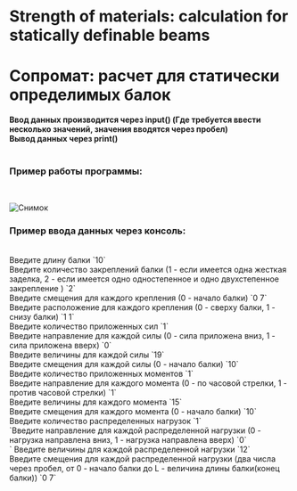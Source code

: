 # Strength of materials: calculation for statically definable beams
# Сопромат: расчет для статически определимых балок

**Ввод данных производится через input() (Где требуется ввести несколько значений, значения вводятся через пробел)**<br>
**Вывод данных через print()**<br><br>
<h3>Пример работы программы:</h3><br>

![Снимок](https://user-images.githubusercontent.com/84970248/144568401-7ed37993-4ede-4772-8872-344bbd929c9c.JPG)

<h3>Пример ввода данных через консоль:</h3><br>
Введите длину балки `10`<br>
Введите количество закреплений балки (1 - если имеется одна жесткая заделка, 2 - если имеется одно одностепенное и одно двухстепенное закрепление ) `2`<br>
Введите смещения для каждого крепления (0 - начало балки) `0 7`<br>
Введите расположение для каждого крепления (0 - сверху балки, 1 - снизу балки) `1 1`<br>
Введите количество приложенных сил `1`<br>
Введите направление для каждой силы (0 - сила приложена вниз, 1 - сила приложена вверх) `0`<br>
Введите величины для каждой силы `19`<br>
Введите смещения для каждой силы (0 - начало балки) `10`<br>
Введите количество приложенных моментов `1`<br>
Введите направление для каждого момента (0 - по часовой стрелки, 1 - против часовой стрелки) `1`<br>
Введите величины для каждого момента `15`<br>
Введите смещения для каждого момента (0 - начало балки) `10`<br>
Введите количество распределенных нагрузок `1`<br>
`Введите направление для каждой распределенной нагрузки (0 - нагрузка направлена вниз, 1 - нагрузка направлена вверх) `0`<br>`
Введите величины для каждой распределенной нагрузки `12`<br>
Введите смещения для каждой распределенной нагрузки (два числа через пробел, от 0 - начало балки до L - величина длины балки(конец балки)) `0 7`<br>



